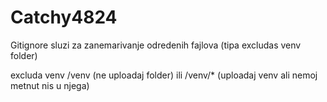 # Catchy4824

Gitignore sluzi za zanemarivanje odredenih fajlova (tipa excludas venv folder)

excluda venv
/venv (ne uploadaj folder) ili /venv/* (uploadaj venv ali nemoj metnut nis u njega)

